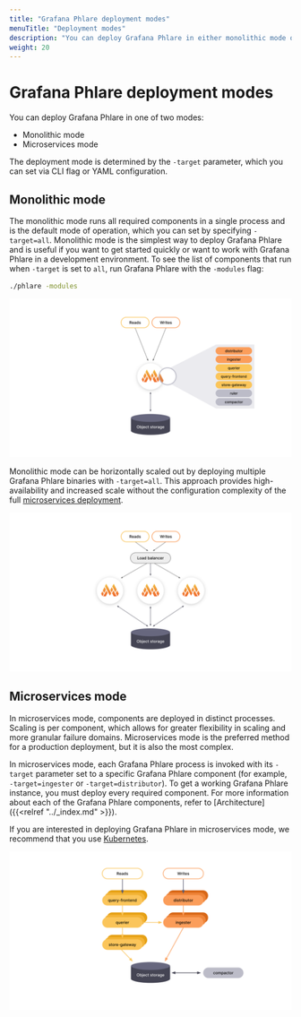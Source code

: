 ```yaml
---
title: "Grafana Phlare deployment modes"
menuTitle: "Deployment modes"
description: "You can deploy Grafana Phlare in either monolithic mode or microservices mode."
weight: 20
---
```


# Grafana Phlare deployment modes

You can deploy Grafana Phlare in one of two modes:

- Monolithic mode
- Microservices mode

The deployment mode is determined by the `-target` parameter, which you can set via CLI flag or YAML configuration.

## Monolithic mode

The monolithic mode runs all required components in a single process and is the default mode of operation, which you can set by specifying `-target=all`. Monolithic mode is the simplest way to deploy Grafana Phlare and is useful if you want to get started quickly or want to work with Grafana Phlare in a development environment. To see the list of components that run when `-target` is set to `all`, run Grafana Phlare with the `-modules` flag:

```bash
./phlare -modules
```

[//]: # "Diagram source at https://docs.google.com/presentation/d/1LemaTVqa4Lf_tpql060vVoDGXrthp-Pie_SQL7qwHjc/edit#slide=id.g11694eaa76e_0_0"

![Phlare's monolithic mode](monolithic-mode.svg)

Monolithic mode can be horizontally scaled out by deploying multiple Grafana Phlare binaries with `-target=all`. This approach provides high-availability and increased scale without the configuration complexity of the full [microservices deployment](#microservices-mode).

[//]: # "Diagram source at https://docs.google.com/presentation/d/1LemaTVqa4Lf_tpql060vVoDGXrthp-Pie_SQL7qwHjc/edit#slide=id.g11658e7e4c6_1_20"

![Phlare's horizontally scaled monolithic mode](scaled-monolithic-mode.svg)

## Microservices mode

In microservices mode, components are deployed in distinct processes. Scaling is per component, which allows for greater flexibility in scaling and more granular failure domains. Microservices mode is the preferred method for a production deployment, but it is also the most complex.

In microservices mode, each Grafana Phlare process is invoked with its `-target` parameter set to a specific Grafana Phlare component (for example, `-target=ingester` or `-target=distributor`). To get a working Grafana Phlare instance, you must deploy every required component. For more information about each of the Grafana Phlare components, refer to [Architecture]({{<relref "../_index.md" >}}).

If you are interested in deploying Grafana Phlare in microservices mode, we recommend that you use [Kubernetes](https://kubernetes.io/).

[//]: # "Diagram source at https://docs.google.com/presentation/d/1LemaTVqa4Lf_tpql060vVoDGXrthp-Pie_SQL7qwHjc/edit#slide=id.g11658e7e4c6_1_53"

![Phlare's microservices mode](microservices-mode.svg)
